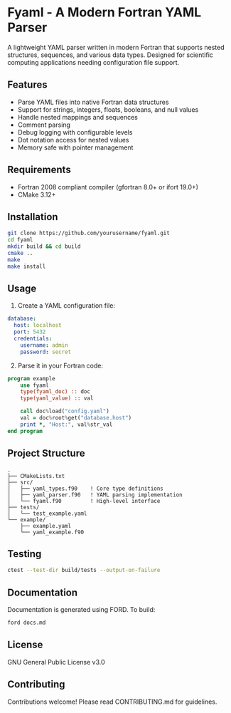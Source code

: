# Fyaml - A Modern Fortran YAML Parser

A lightweight YAML parser written in modern Fortran that supports nested structures, sequences, and various data types. Designed for scientific computing applications needing configuration file support.

## Features

- Parse YAML files into native Fortran data structures
- Support for strings, integers, floats, booleans, and null values
- Handle nested mappings and sequences
- Comment parsing
- Debug logging with configurable levels
- Dot notation access for nested values
- Memory safe with pointer management

## Requirements

- Fortran 2008 compliant compiler (gfortran 8.0+ or ifort 19.0+)
- CMake 3.12+

## Installation

```bash
git clone https://github.com/yourusername/fyaml.git
cd fyaml
mkdir build && cd build
cmake ..
make
make install
```

## Usage
1) Create a YAML configuration file:

```yaml
database:
  host: localhost
  port: 5432
  credentials:
    username: admin
    password: secret
```

2) Parse it in your Fortran code:
```fortran
program example
    use fyaml
    type(fyaml_doc) :: doc
    type(yaml_value) :: val

    call doc%load("config.yaml")
    val = doc%root%get("database.host")
    print *, "Host:", val%str_val
end program
```

## Project Structure
```text
.
├── CMakeLists.txt
├── src/
│   ├── yaml_types.f90    ! Core type definitions
│   ├── yaml_parser.f90   ! YAML parsing implementation
│   └── fyaml.f90         ! High-level interface
├── tests/
│   └── test_example.yaml
└── example/
    ├── example.yaml
    └── yaml_example.f90
```

## Testing
```bash
ctest --test-dir build/tests --output-on-failure
```

## Documentation
Documentation is generated using FORD. To build:

```bash
ford docs.md
```

## License
GNU General Public License v3.0

## Contributing
Contributions welcome! Please read CONTRIBUTING.md for guidelines.
